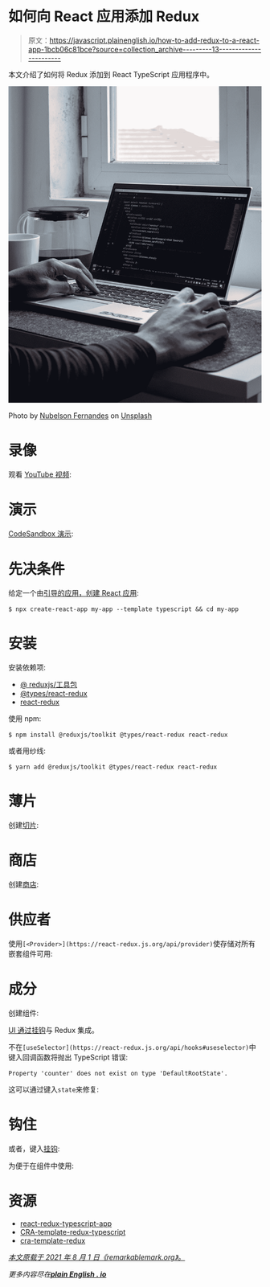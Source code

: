 # 如何向 React 应用添加 Redux

> 原文：<https://javascript.plainenglish.io/how-to-add-redux-to-a-react-app-1bcb06c81bce?source=collection_archive---------13----------------------->

本文介绍了如何将 Redux 添加到 React TypeScript 应用程序中。

![](img/54b7b9261b32c47c71e0d97a7ac52e5e.png)

Photo by [Nubelson Fernandes](https://unsplash.com/@nublson?utm_source=medium&utm_medium=referral) on [Unsplash](https://unsplash.com?utm_source=medium&utm_medium=referral)

# 录像

观看 [YouTube 视频](https://youtu.be/upcZZAN7Gt8?list=PLVgOtoUBG2mdLpj6qT5DXfg5_pGPTDrJZ):

# 演示

[CodeSandbox 演示](https://codesandbox.io/s/react-redux-typescript-oof6n):

# 先决条件

给定一个由[引导的应用，创建 React 应用](https://create-react-app.dev/):

```
$ npx create-react-app my-app --template typescript && cd my-app
```

# 安装

安装依赖项:

*   [@ reduxjs/工具包](https://www.npmjs.com/package/@reduxjs/toolkit)
*   [@types/react-redux](https://www.npmjs.com/package/@types/react-redux)
*   [react-redux](https://www.npmjs.com/package/react-redux)

使用 npm:

```
$ npm install @reduxjs/toolkit @types/react-redux react-redux
```

或者用纱线:

```
$ yarn add @reduxjs/toolkit @types/react-redux react-redux
```

# 薄片

创建[切片](https://redux-toolkit.js.org/api/createSlice):

# 商店

创建[商店](https://redux.js.org/api/store):

# 供应者

使用`[<Provider>](https://react-redux.js.org/api/provider)`使存储对所有嵌套组件可用:

# 成分

创建组件:

[UI 通过](https://react-redux.js.org/introduction/why-use-react-redux#integrating-redux-with-a-ui)[挂钩](https://react-redux.js.org/api/hooks)与 Redux 集成。

不在`[useSelector](https://react-redux.js.org/api/hooks#useselector)`中键入回调函数将抛出 TypeScript 错误:

```
Property 'counter' does not exist on type 'DefaultRootState'.
```

这可以通过键入`state`来修复:

# 钩住

或者，键入[挂钩](https://react-redux.js.org/api/hooks):

为便于在组件中使用:

# 资源

*   [react-redux-typescript-app](https://github.com/remarkablemark/react-redux-typescript-app)
*   [CRA-template-redux-typescript](https://github.com/reduxjs/cra-template-redux-typescript)
*   [cra-template-redux](https://github.com/reduxjs/cra-template-redux)

[*本文原载于 2021 年 8 月 1 日《remarkablemark.org》。*](https://b.remarkabl.org/2RYxRyh)

*更多内容尽在*[***plain English . io***](http://plainenglish.io/)